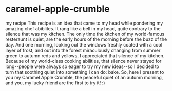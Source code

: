 # caramel-apple-crumble
my recipe
This recipe is an idea that came to my head while pondering my amazing chef abiblites. It rang like a bell in my head, quite contrary to the silence that was my kitchen. The only time the kitchen of my world-famous resteraunt is quiet, are the early hours of the morning before the buzz of the day. And one morning, looking out the windows freshly coated with a cool layer of frost, and out into the forest miraculously changing from summer green to autumn reds and yellows, I appreciated that silence of my kitchen. Because of my world-class cooking abilities, that silence never stayed for long--people were always so eager to try my new ideas--so I decided to turn that soothing quiet into something I can do: bake. So, here I present to you my Caramel Apple Crumble, the peaceful quiet of an autumn morning, and you, my lucky friend are the first to try it! :) 